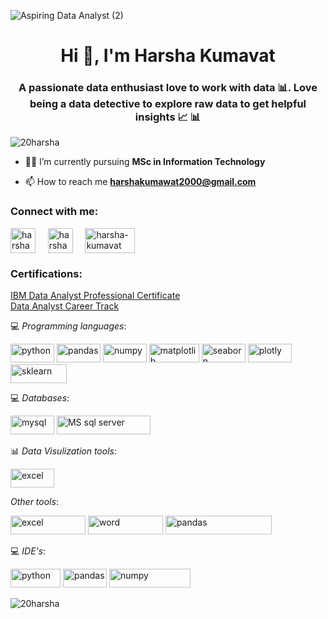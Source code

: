 ![Aspiring Data Analyst (2)](https://user-images.githubusercontent.com/87359806/160982123-717bc7ae-e729-455a-b043-04ee05c05b1d.png)

<h1 align="center">Hi 👋, I'm Harsha Kumavat</h1>
<h3 align="center">A passionate data enthusiast love to work with data 📊. Love being a data detective to explore raw data to get helpful insights 📈 📊</h3>
<p align="left"> <img src="https://komarev.com/ghpvc/?username=20harsha&label=Profile%20views&color=0e75b6&style=flat" alt="20harsha" /> </p>

- 👩‍🎓 I’m currently pursuing **MSc in Information Technology**

- 📫 How to reach me **harshakumawat2000@gmail.com**

<h3 align="left">Connect with me:</h3>
<p align="left">
<a href="https://linkedin.com/in/harshakumavat2000" target="blank"><img align="center" src="https://raw.githubusercontent.com/rahuldkjain/github-profile-readme-generator/master/src/images/icons/Social/linked-in-alt.svg" alt="harshakumavat2000" height="40" width="40" /></a>&nbsp&nbsp&nbsp&nbsp
<a href="https://www.hackerrank.com/harshakumawat201" target="blank"><img align="center" src="https://raw.githubusercontent.com/rahuldkjain/github-profile-readme-generator/master/src/images/icons/Social/hackerrank.svg" alt="harshakumawat201" height="40" width="40" /></a>&nbsp&nbsp&nbsp&nbsp
<a href="https://www.credly.com/users/harsha-kumavat/badges" target="blank"><img align="center" src="https://info.credly.com/hs-fs/hubfs/Credly_Logo_Orange_10-Inch.png?width=1500&name=Credly_Logo_Orange_10-Inch.png" alt="harsha-kumavat" height="40" width="80" /></a>
</p>

<h3 align="left">Certifications:</h3>
<p>
<a href="https://coursera.org/share/b72f5d31e4dfd3541ab9c9515942d819">IBM Data Analyst Professional Certificate</a>
<br />
<a href="https://learn.365datascience.com/certificates/DD-361B602AA4/">Data Analyst Career Track</a>
</p>

💻 *Programming languages*: 

<p align="left"> 
 <img src="https://img.shields.io/badge/Python-blue" alt="python" width="70" height="30"/> 
 <img src="https://img.shields.io/badge/Pandas-purple" alt="pandas" width="70" height="30"/>
 <img src="https://img.shields.io/badge/NumPy-darkgreen" alt="numpy" width="70" height="30"/>
 <img src="https://img.shields.io/badge/Matplotlib-lightblue" alt="matplotlib" width="80" height="30"/>
 <img src="https://img.shields.io/badge/Seaborn-lightblue" alt="seaborn" width="70" height="30"/>
 <img src="https://img.shields.io/badge/Plotly-darkblue" alt="plotly" width="70" height="30"/>
 <img src="https://img.shields.io/badge/Scikit%20learn-orange" alt="sklearn" width="90" height="30"/>
 </p>
 
💻 *Databases*:
 <p align="left">
 <img src="https://img.shields.io/badge/MySQL-lightblue" alt="mysql" width="70" height="30"/>
 <img src="https://img.shields.io/badge/Microsoft%20SQL%20Server-red" alt="MS sql server" width="150" height="30"/>
 </p>
 
📊 *Data Visulization tools*:
 <p align="left">
 <img src="https://img.shields.io/badge/Tableau-lightblue" alt="excel" width="70" height="30"/>
 </p>
 
 *Other tools*:
 <p align="left">
 <img src="https://img.shields.io/badge/Microsoft%20Excel-darkgreen" alt="excel" width="120" height="30"/>
 <img src="https://img.shields.io/badge/Microsoft%20Word-lightblue" alt="word" width="120" height="30"/>
 <img src="https://img.shields.io/badge/Microsoft%20Power%20Point-red" alt="pandas" width="170" height="30"/>
 
</p>
 

💻 *IDE's*:
 <p align="left">
<img src="https://img.shields.io/badge/PyCharm-darkgreen" alt="python" width="80" height="30"/> 
<img src="https://img.shields.io/badge/Jupyter-orange" alt="pandas" width="70" height="30"/>
<img src="https://img.shields.io/badge/Google%20colab-orange" alt="numpy" width="130" height="30"/>
</p>



<p><img align="center" src="https://github-readme-stats.vercel.app/api/top-langs?username=20harsha&show_icons=true&locale=en&layout=compact" alt="20harsha" /></p>

